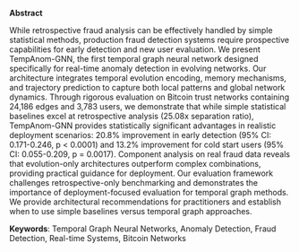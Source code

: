 
**Abstract**

While retrospective fraud analysis can be effectively handled by simple statistical methods, production fraud detection systems require prospective capabilities for early detection and new user evaluation. We present TempAnom-GNN, the first temporal graph neural network designed specifically for real-time anomaly detection in evolving networks. Our architecture integrates temporal evolution encoding, memory mechanisms, and trajectory prediction to capture both local patterns and global network dynamics. Through rigorous evaluation on Bitcoin trust networks containing 24,186 edges and 3,783 users, we demonstrate that while simple statistical baselines excel at retrospective analysis (25.08x separation ratio), TempAnom-GNN provides statistically significant advantages in realistic deployment scenarios: 20.8% improvement in early detection (95% CI: 0.171-0.246, p < 0.0001) and 13.2% improvement for cold start users (95% CI: 0.055-0.209, p = 0.0017). Component analysis on real fraud data reveals that evolution-only architectures outperform complex combinations, providing practical guidance for deployment. Our evaluation framework challenges retrospective-only benchmarking and demonstrates the importance of deployment-focused evaluation for temporal graph methods. We provide architectural recommendations for practitioners and establish when to use simple baselines versus temporal graph approaches.

**Keywords**: Temporal Graph Neural Networks, Anomaly Detection, Fraud Detection, Real-time Systems, Bitcoin Networks
